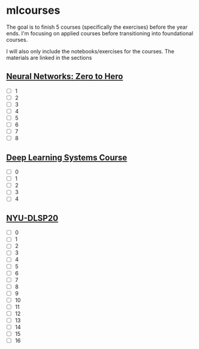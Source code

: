 # mlcourses
The goal is to finish 5 courses (specifically the exercises) before the year ends. I'm focusing on applied courses before transitioning into foundational courses.


I will also only include the notebooks/exercises for the courses. The materials are linked in the sections

## [Neural Networks: Zero to Hero](https://karpathy.ai/zero-to-hero.html)
- [ ] 1
- [ ] 2
- [ ] 3
- [ ] 4
- [ ] 5
- [ ] 6
- [ ] 7
- [ ] 8

## [Deep Learning Systems Course](https://dlsyscourse.org/assignments/)
- [ ] 0
- [ ] 1
- [ ] 2
- [ ] 3
- [ ] 4

## [NYU-DLSP20](https://github.com/atcold/NYU-DLSP20)
- [ ] 0
- [ ] 1
- [ ] 2
- [ ] 3
- [ ] 4
- [ ] 5
- [ ] 6
- [ ] 7
- [ ] 8
- [ ] 9
- [ ] 10
- [ ] 11
- [ ] 12
- [ ] 13
- [ ] 14
- [ ] 15
- [ ] 16
